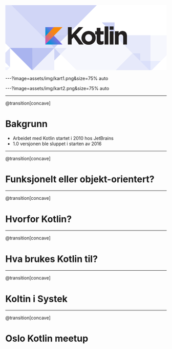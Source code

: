 ![](assets/img/kotlin-logo.png)

---?image=assets/img/kart1.png&size=75% auto

---?image=assets/img/kart2.png&size=75% auto

---
@transition[concave]
# Bakgrunn

* Arbeidet med Kotlin startet i 2010 hos JetBrains
* 1.0 versjonen ble sluppet i starten av 2016

---
@transition[concave]
# Funksjonelt eller objekt-orientert?

---
@transition[concave]
# Hvorfor Kotlin?

---
@transition[concave]
# Hva brukes Kotlin til?

---
@transition[concave]
# Koltin i Systek

---
@transition[concave]
# Oslo Kotlin meetup
